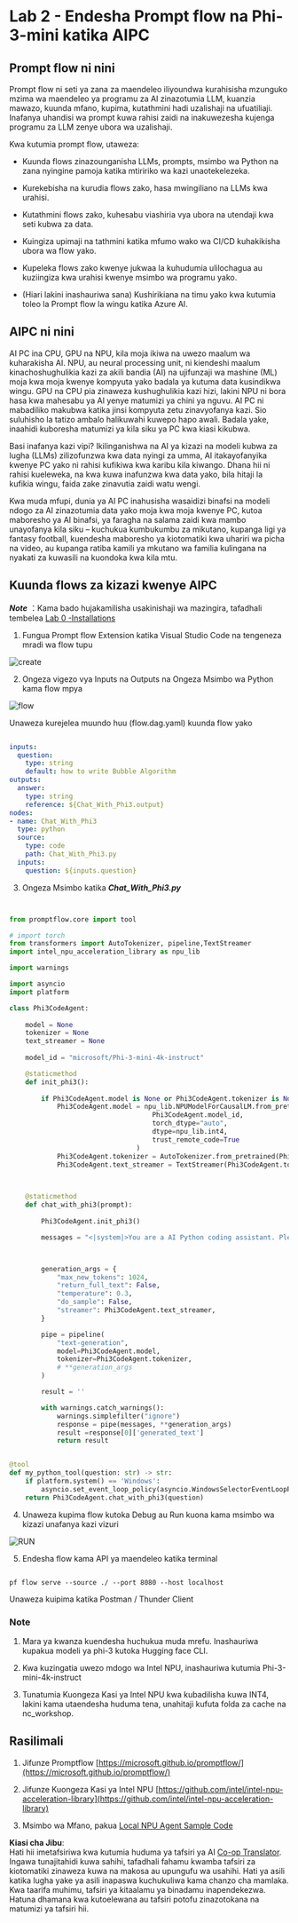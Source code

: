 <!--
CO_OP_TRANSLATOR_METADATA:
{
  "original_hash": "bc29f7fe7fc16bed6932733eac8c81b8",
  "translation_date": "2025-05-09T19:25:39+00:00",
  "source_file": "md/02.Application/02.Code/Phi3/VSCodeExt/HOL/AIPC/02.PromptflowWithNPU.md",
  "language_code": "sw"
}
-->
# **Lab 2 - Endesha Prompt flow na Phi-3-mini katika AIPC**

## **Prompt flow ni nini**

Prompt flow ni seti ya zana za maendeleo iliyoundwa kurahisisha mzunguko mzima wa maendeleo ya programu za AI zinazotumia LLM, kuanzia mawazo, kuunda mfano, kupima, kutathmini hadi uzalishaji na ufuatiliaji. Inafanya uhandisi wa prompt kuwa rahisi zaidi na inakuwezesha kujenga programu za LLM zenye ubora wa uzalishaji.

Kwa kutumia prompt flow, utaweza:

- Kuunda flows zinazounganisha LLMs, prompts, msimbo wa Python na zana nyingine pamoja katika mtiririko wa kazi unaotekelezeka.

- Kurekebisha na kurudia flows zako, hasa mwingiliano na LLMs kwa urahisi.

- Kutathmini flows zako, kuhesabu viashiria vya ubora na utendaji kwa seti kubwa za data.

- Kuingiza upimaji na tathmini katika mfumo wako wa CI/CD kuhakikisha ubora wa flow yako.

- Kupeleka flows zako kwenye jukwaa la kuhudumia ulilochagua au kuziingiza kwa urahisi kwenye msimbo wa programu yako.

- (Hiari lakini inashauriwa sana) Kushirikiana na timu yako kwa kutumia toleo la Prompt flow la wingu katika Azure AI.

## **AIPC ni nini**

AI PC ina CPU, GPU na NPU, kila moja ikiwa na uwezo maalum wa kuharakisha AI. NPU, au neural processing unit, ni kiendeshi maalum kinachoshughulikia kazi za akili bandia (AI) na ujifunzaji wa mashine (ML) moja kwa moja kwenye kompyuta yako badala ya kutuma data kusindikwa wingu. GPU na CPU pia zinaweza kushughulikia kazi hizi, lakini NPU ni bora hasa kwa mahesabu ya AI yenye matumizi ya chini ya nguvu. AI PC ni mabadiliko makubwa katika jinsi kompyuta zetu zinavyofanya kazi. Sio suluhisho la tatizo ambalo halikuwahi kuwepo hapo awali. Badala yake, inaahidi kuboresha matumizi ya kila siku ya PC kwa kiasi kikubwa.

Basi inafanya kazi vipi? Ikilinganishwa na AI ya kizazi na modeli kubwa za lugha (LLMs) zilizofunzwa kwa data nyingi za umma, AI itakayofanyika kwenye PC yako ni rahisi kufikiwa kwa karibu kila kiwango. Dhana hii ni rahisi kueleweka, na kwa kuwa inafunzwa kwa data yako, bila hitaji la kufikia wingu, faida zake zinavutia zaidi watu wengi.

Kwa muda mfupi, dunia ya AI PC inahusisha wasaidizi binafsi na modeli ndogo za AI zinazotumia data yako moja kwa moja kwenye PC, kutoa maboresho ya AI binafsi, ya faragha na salama zaidi kwa mambo unayofanya kila siku – kuchukua kumbukumbu za mikutano, kupanga ligi ya fantasy football, kuendesha maboresho ya kiotomatiki kwa uhariri wa picha na video, au kupanga ratiba kamili ya mkutano wa familia kulingana na nyakati za kuwasili na kuondoka kwa kila mtu.

## **Kuunda flows za kizazi kwenye AIPC**

***Note*** ：Kama bado hujakamilisha usakinishaji wa mazingira, tafadhali tembelea [Lab 0 -Installations](./01.Installations.md)

1. Fungua Prompt flow Extension katika Visual Studio Code na tengeneza mradi wa flow tupu

![create](../../../../../../../../../translated_images/pf_create.d6172d8277a78a7fa82cd6ff727ed44e037fa78b662f1f62d5963f36d712d229.sw.png)

2. Ongeza vigezo vya Inputs na Outputs na Ongeza Msimbo wa Python kama flow mpya

![flow](../../../../../../../../../translated_images/pf_flow.d5646a323fb7f444c0b98b4521057a592325c583e7ba18bc31500bc0415e9ef3.sw.png)

Unaweza kurejelea muundo huu (flow.dag.yaml) kuunda flow yako

```yaml

inputs:
  question:
    type: string
    default: how to write Bubble Algorithm
outputs:
  answer:
    type: string
    reference: ${Chat_With_Phi3.output}
nodes:
- name: Chat_With_Phi3
  type: python
  source:
    type: code
    path: Chat_With_Phi3.py
  inputs:
    question: ${inputs.question}


```

3. Ongeza Msimbo katika ***Chat_With_Phi3.py***

```python


from promptflow.core import tool

# import torch
from transformers import AutoTokenizer, pipeline,TextStreamer
import intel_npu_acceleration_library as npu_lib

import warnings

import asyncio
import platform

class Phi3CodeAgent:
    
    model = None
    tokenizer = None
    text_streamer = None
    
    model_id = "microsoft/Phi-3-mini-4k-instruct"

    @staticmethod
    def init_phi3():
        
        if Phi3CodeAgent.model is None or Phi3CodeAgent.tokenizer is None or Phi3CodeAgent.text_streamer is None:
            Phi3CodeAgent.model = npu_lib.NPUModelForCausalLM.from_pretrained(
                                    Phi3CodeAgent.model_id,
                                    torch_dtype="auto",
                                    dtype=npu_lib.int4,
                                    trust_remote_code=True
                                )
            Phi3CodeAgent.tokenizer = AutoTokenizer.from_pretrained(Phi3CodeAgent.model_id)
            Phi3CodeAgent.text_streamer = TextStreamer(Phi3CodeAgent.tokenizer, skip_prompt=True)

    

    @staticmethod
    def chat_with_phi3(prompt):
        
        Phi3CodeAgent.init_phi3()

        messages = "<|system|>You are a AI Python coding assistant. Please help me to generate code in Python.The answer only genertated Python code, but any comments and instructions do not need to be generated<|end|><|user|>" + prompt +"<|end|><|assistant|>"



        generation_args = {
            "max_new_tokens": 1024,
            "return_full_text": False,
            "temperature": 0.3,
            "do_sample": False,
            "streamer": Phi3CodeAgent.text_streamer,
        }

        pipe = pipeline(
            "text-generation",
            model=Phi3CodeAgent.model,
            tokenizer=Phi3CodeAgent.tokenizer,
            # **generation_args
        )

        result = ''

        with warnings.catch_warnings():
            warnings.simplefilter("ignore")
            response = pipe(messages, **generation_args)
            result =response[0]['generated_text']
            return result


@tool
def my_python_tool(question: str) -> str:
    if platform.system() == 'Windows':
        asyncio.set_event_loop_policy(asyncio.WindowsSelectorEventLoopPolicy())
    return Phi3CodeAgent.chat_with_phi3(question)


```

4. Unaweza kupima flow kutoka Debug au Run kuona kama msimbo wa kizazi unafanya kazi vizuri

![RUN](../../../../../../../../../translated_images/pf_run.d918637dc00f61e9bdeec37d4cc9646f77d270ac9203bcce13569f3157202b6e.sw.png)

5. Endesha flow kama API ya maendeleo katika terminal

```

pf flow serve --source ./ --port 8080 --host localhost   

```

Unaweza kuipima katika Postman / Thunder Client

### **Note**

1. Mara ya kwanza kuendesha huchukua muda mrefu. Inashauriwa kupakua modeli ya phi-3 kutoka Hugging face CLI.

2. Kwa kuzingatia uwezo mdogo wa Intel NPU, inashauriwa kutumia Phi-3-mini-4k-instruct

3. Tunatumia Kuongeza Kasi ya Intel NPU kwa kubadilisha kuwa INT4, lakini kama utaendesha huduma tena, unahitaji kufuta folda za cache na nc_workshop.

## **Rasilimali**

1. Jifunze Promptflow [https://microsoft.github.io/promptflow/](https://microsoft.github.io/promptflow/)

2. Jifunze Kuongeza Kasi ya Intel NPU [https://github.com/intel/intel-npu-acceleration-library](https://github.com/intel/intel-npu-acceleration-library)

3. Msimbo wa Mfano, pakua [Local NPU Agent Sample Code](../../../../../../../../../code/07.Lab/01/AIPC)

**Kiasi cha Jibu**:  
Hati hii imetafsiriwa kwa kutumia huduma ya tafsiri ya AI [Co-op Translator](https://github.com/Azure/co-op-translator). Ingawa tunajitahidi kuwa sahihi, tafadhali fahamu kwamba tafsiri za kiotomatiki zinaweza kuwa na makosa au upungufu wa usahihi. Hati ya asili katika lugha yake ya asili inapaswa kuchukuliwa kama chanzo cha mamlaka. Kwa taarifa muhimu, tafsiri ya kitaalamu ya binadamu inapendekezwa. Hatuna dhamana kwa kutoelewana au tafsiri potofu zinazotokana na matumizi ya tafsiri hii.